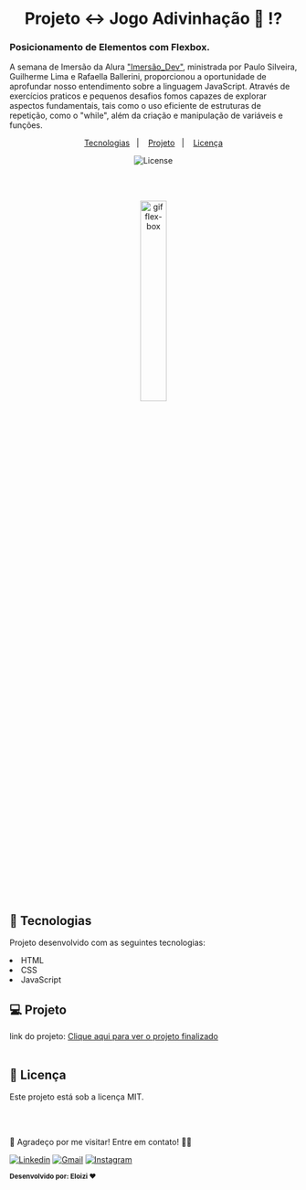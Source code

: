 # <h1 align="center"> Projeto ↔️ Jogo Adivinhação  🤔 ⁉️ </h1>
<h3>Posicionamento de Elementos com Flexbox.</h3>
<p >
A semana de Imersão da Alura <a href="https://cursos.alura.com.br/imersao?utm_source=social&utm_medium=whatsapp&utm_campaign=imers%C3%A3odev7">"Imersão_Dev"</a>, ministrada por Paulo Silveira, Guilherme Lima e Rafaella Ballerini, proporcionou a oportunidade de aprofundar nosso entendimento sobre a linguagem JavaScript. Através de exercícios praticos e pequenos desafios fomos capazes de explorar aspectos fundamentais, tais como o uso eficiente de estruturas de repetição, como o "while", além da criação e manipulação de variáveis e funções.
</p>

<p align="center">
  <a href="#-tecnologias">Tecnologias</a>&nbsp;&nbsp;&nbsp;|&nbsp;&nbsp;&nbsp;
  <a href="#-projeto">Projeto</a>&nbsp;&nbsp;&nbsp;|&nbsp;&nbsp;&nbsp;
  <a href="#memo-licença">Licença</a>
</p>


<p align="center">
  <img alt="License" src="https://img.shields.io/static/v1?label=license&message=MIT&color=49AA26&labelColor=000000">
</p>
<br>
<br>
<p align="center"><img width="30%" src="https://usagif.com/wp-content/uploads/gifki-aplodismenti-11.gif" alt="gif flex-box"></p>
<br>
<br>

## 🚀 Tecnologias

Projeto desenvolvido com as seguintes tecnologias:

<li> HTML
<li> CSS 
<li> JavaScript


## 💻 Projeto
link do projeto: <a href="https://eloizi.github.io/Jogo_Adivinha-o/" alt="link para acessar o site">Clique aqui para ver o projeto finalizado</a><br><br>


## :memo: Licença

<p>Este projeto está sob a licença MIT.
<br>

 <br><br>

 👋 Agradeço por me visitar! Entre em contato! 💬✨

[![Linkedin](https://img.shields.io/badge/Acesse%20o%20meu-Linkedin-blue?style=for-the-badge&logo=Linkedin&logoColor=white)](https://www.linkedin.com/in/eloizi-nogueira-da-silva/) [![Gmail](https://img.shields.io/badge/Entre%20em%20Contato-red?style=for-the-badge&logo=Gmail&logoColor=white&link=mailto:nogueira.eloizi@gmail.com)](mailto:nogueira.eloizi@gmail.com) [![Instagram](https://img.shields.io/badge/Instagram-e4405f?style=for-the-badge&logo=Instagram&logoColor=white&link=https://www.instagram.com/eloizisilva16/)](https://www.instagram.com/eloizisilva16/)

<sub><b>Desenvolvido por: Eloizi ❤️</b></sub></a>
